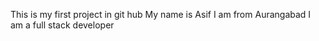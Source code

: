 This is my first project in git hub
My name is Asif
I am from Aurangabad
I am a full stack developer
